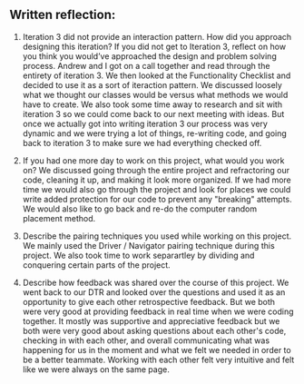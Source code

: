 ## Written reflection:

1. Iteration 3 did not provide an interaction pattern. How did you approach designing this iteration? If you did not get to Iteration 3, reflect on how you think you would’ve approached the design and problem solving process.
Andrew and I got on a call together and read through the entirety of iteration 3. We then looked at the Functionality Checklist and decided to use it as a sort of iteraction pattern. We discussed loosely what we thought our classes would be versus what methods we would have to create. We also took some time away to research and sit with iteration 3 so we could come back to our next meeting with ideas. But once we actually got into  writing iteration 3 our process was very dynamic and we were trying a lot of things, re-writing code, and going back to iteration 3 to make sure we had everything checked off. 


2. If you had one more day to work on this project, what would you work on?
We discussed going through the entire project and refractoring our code, cleaning it up, and making it look more organized. If we had more time we would also go through the project and look for places we could write added protection for our code to prevent any "breaking" attempts. We would also like to go back and re-do the computer random placement method. 

3. Describe the pairing techniques you used while working on this project.
We mainly used the Driver / Navigator pairing technique during this project. We also took time to work separartley by dividing and conquering certain parts of the project. 

4. Describe how feedback was shared over the course of this project.
We went back to our DTR and looked over the questions and used it as an opportunity to give each other retrospective feedback. But we both were very good at providing feedback in real time when we were coding together. It mostly was supportive and appreciative feedback but we both were very good about asking questions about each other's code, checking in with each other, and overall communicating what was happening for us in the moment and what we felt we needed in order to be a better teammate. Working with each other felt very intuitive and felt like we were always on the same page.  